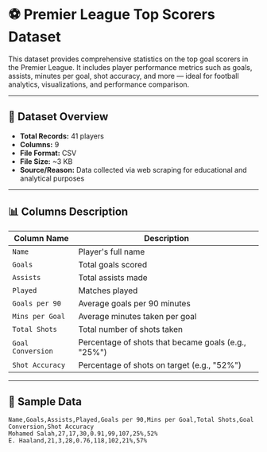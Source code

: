 # ⚽ Premier League Top Scorers Dataset

This dataset provides comprehensive statistics on the top goal scorers in the Premier League. It includes player performance metrics such as goals, assists, minutes per goal, shot accuracy, and more — ideal for football analytics, visualizations, and performance comparison.

---

## 📂 Dataset Overview

- **Total Records:** 41 players  
- **Columns:** 9  
- **File Format:** CSV  
- **File Size:** ~3 KB   
- **Source/Reason:** Data collected via web scraping for educational and analytical purposes


---

## 📊 Columns Description

| Column Name        | Description |
|--------------------|-------------|
| `Name`             | Player's full name |
| `Goals`            | Total goals scored |
| `Assists`          | Total assists made |
| `Played`           | Matches played |
| `Goals per 90`     | Average goals per 90 minutes |
| `Mins per Goal`    | Average minutes taken per goal |
| `Total Shots`      | Total number of shots taken |
| `Goal Conversion`  | Percentage of shots that became goals (e.g., "25%") |
| `Shot Accuracy`    | Percentage of shots on target (e.g., "52%") |

---

## 🏅 Sample Data

```csv
Name,Goals,Assists,Played,Goals per 90,Mins per Goal,Total Shots,Goal Conversion,Shot Accuracy
Mohamed Salah,27,17,30,0.91,99,107,25%,52%
E. Haaland,21,3,28,0.76,118,102,21%,57%
